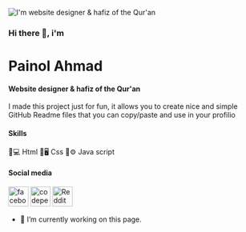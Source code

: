 ![I'm website designer & hafiz of the Qur'an](https://encrypted-tbn0.gstatic.com/images?q=tbn:ANd9GcSqFjd-rZPABKDBnwQZpN5EtDUCiNoiYmZYCQ&usqp=CAU)
### Hi there 👋, i'm
# Painol Ahmad
#### Website designer & hafiz of the Qur'an

I made this project just for fun, it allows you to create nice and simple GitHub Readme files that you can copy/paste and use in your profilio

#### Skills
🔹💻 Html
🔹🖥️ Css
🔹⚙️ Java script

#### Social media 
[<img src='https://cdn.jsdelivr.net/npm/simple-icons@3.0.1/icons/facebook.svg' alt='facebook' height='40'>](https://www.facebook.com/@Painolahmed)  [<img src='https://cdn.jsdelivr.net/npm/simple-icons@3.0.1/icons/codepen.svg' alt='codepen' height='40'>](https://codepen.io/@painolahmad)  [<img src='https://cdn.jsdelivr.net/npm/simple-icons@3.0.1/icons/reddit.svg' alt='Reddit' height='40'>](https://www.reddit.com/user/@painolahmad)  
- 🔭 I’m currently working on this page. 





